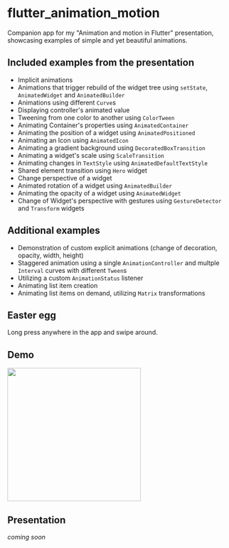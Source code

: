 # flutter_animation_motion

Companion app for my "Animation and motion in Flutter" presentation, showcasing examples of simple and yet beautiful animations.  

## Included examples from the presentation
- Implicit animations
- Animations that trigger rebuild of the widget tree using `setState`, `AnimatedWidget` and `AnimatedBuilder`
- Animations using different `Curve`s
- Displaying controller's animated value
- Tweening from one color to another using `ColorTween`
- Animating Container's properties using `AnimatedContainer`
- Animating the position of a widget using `AnimatedPositioned`
- Animating an Icon using `AnimatedIcon`
- Animating a gradient background using `DecoratedBoxTransition`
- Animating a widget's scale using `ScaleTransition`
- Animating changes in `TextStyle` using `AnimatedDefaultTextStyle`
- Shared element transition using `Hero` widget
- Change perspective of a widget
- Animated rotation of a widget using `AnimatedBuilder`
- Animating the opacity of a widget using `AnimatedWidget`
- Change of Widget's perspective with gestures using `GestureDetector` and `Transform` widgets

## Additional examples
- Demonstration of custom explicit animations (change of decoration, opacity, width, height)
- Staggered animation using a single `AnimationController` and multple `Interval` curves with different `Tween`s
- Utilizing a custom `AnimationStatus` listener
- Animating list item creation
- Animating list items on demand, utilizing `Matrix` transformations

## Easter egg
Long press anywhere in the app and swipe around.

## Demo
<img src="https://github.com/mrmitew/flutter_animation_motion/blob/master/design/demo.gif" width="300"/>

## Presentation
_coming soon_